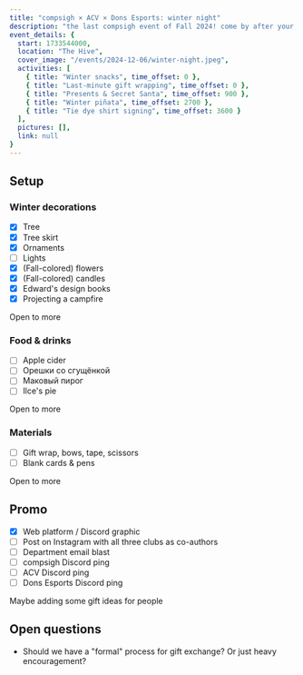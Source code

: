 ```yaml
---
title: "compsigh × ACV × Dons Esports: winter night"
description: "the last compsigh event of Fall 2024! come by after your finals to send off our grads, get & give some gifts, and reign in the Winter vibes :)"
event_details: {
  start: 1733544000,
  location: "The Hive",
  cover_image: "/events/2024-12-06/winter-night.jpeg",
  activities: [
    { title: "Winter snacks", time_offset: 0 },
    { title: "Last-minute gift wrapping", time_offset: 0 },
    { title: "Presents & Secret Santa", time_offset: 900 },
    { title: "Winter piñata", time_offset: 2700 },
    { title: "Tie dye shirt signing", time_offset: 3600 }
  ],
  pictures: [],
  link: null
}
---
```


## Setup

### Winter decorations

- [x] Tree
- [x] Tree skirt
- [x] Ornaments
- [ ] Lights
- [x] (Fall-colored) flowers
- [x] (Fall-colored) candles
- [x] Edward's design books
- [x] Projecting a campfire

Open to more

### Food & drinks

- [ ] Apple cider
- [ ] Орешки со сгущёнкой
- [ ] Маковый пирог
- [ ] Ilce's pie

Open to more

### Materials

- [ ] Gift wrap, bows, tape, scissors
- [ ] Blank cards & pens

Open to more

## Promo

- [x] Web platform / Discord graphic
- [ ] Post on Instagram with all three clubs as co-authors
- [ ] Department email blast
- [ ] compsigh Discord ping
- [ ] ACV Discord ping
- [ ] Dons Esports Discord ping

Maybe adding some gift ideas for people

## Open questions

- Should we have a "formal" process for gift exchange? Or just heavy encouragement?
